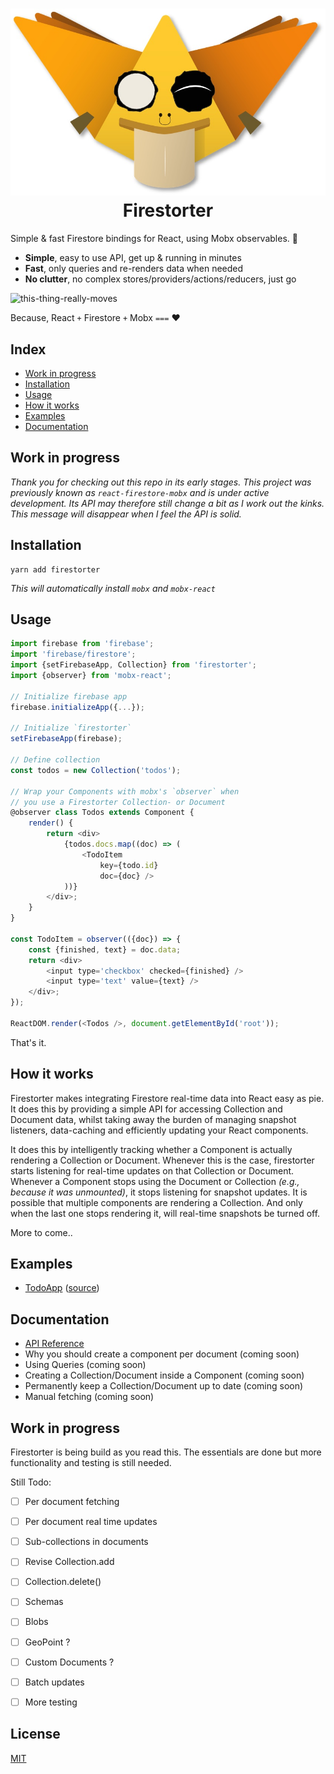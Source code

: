 <h1 align="center">
  <img src="./logo.jpg" style="max-height: 320px;"/><br>
  Firestorter
</h1>


Simple & fast Firestore bindings for React, using Mobx observables. 🤘

- **Simple**, easy to use API, get up & running in minutes
- **Fast**, only queries and re-renders data when needed
- **No clutter**, no complex stores/providers/actions/reducers, just go


![this-thing-really-moves](./this-thing-really-moves.gif)

Because, React `+` Firestore `+` Mobx `===` ❤️

## Index

- [Work in progress](#work-in-progress)
- [Installation](#installation)
- [Usage](#usage)
- [How it works](#how-it-works)
- [Examples](#examples)
- [Documentation](./docs/API.md)


## Work in progress

*Thank you for checking out this repo in its early stages. This project was 
previously known as `react-firestore-mobx` and is under active development.
Its API may therefore still change a bit as I work out the kinks.
This message will disappear when I feel the API is solid.*


## Installation

	yarn add firestorter
	
*This will automatically install `mobx` and `mobx-react`*

## Usage

```js
import firebase from 'firebase';
import 'firebase/firestore';
import {setFirebaseApp, Collection} from 'firestorter';
import {observer} from 'mobx-react';

// Initialize firebase app
firebase.initializeApp({...});

// Initialize `firestorter`
setFirebaseApp(firebase);

// Define collection
const todos = new Collection('todos');

// Wrap your Components with mobx's `observer` when
// you use a Firestorter Collection- or Document
@observer class Todos extends Component {
	render() {
		return <div>
			{todos.docs.map((doc) => (
				<TodoItem
					key={todo.id}
					doc={doc} />
			))}
		</div>;
	}
}

const TodoItem = observer(({doc}) => {
	const {finished, text} = doc.data;
	return <div>
		<input type='checkbox' checked={finished} />
		<input type='text' value={text} />
	</div>;
});

ReactDOM.render(<Todos />, document.getElementById('root'));
```

That's it.


## How it works

Firestorter makes integrating Firestore real-time data into React easy as pie. It does this by providing a simple API for accessing Collection and Document data, whilst taking away the burden of managing snapshot listeners, data-caching and efficiently updating your React components.

It does this by intelligently tracking whether a Component is actually rendering a Collection or Document. Whenever this is the case, firestorter starts listening for real-time updates on that Collection or Document. Whenever a Component stops using the Document or Collection *(e.g., because it was unmounted)*, it stops listening for snapshot updates. It is possible that multiple components are rendering a Collection. And only when the last one stops rendering it, will real-time snapshots be turned off.

More to come..

## Examples

- [TodoApp](https://rawgit.com/IjzerenHein/firestorter/master/examples/todoApp/build/index.html) ([source](./examples/todoApp/src))


## Documentation

- [API Reference](./docs/API.md)
- Why you should create a component per document (coming soon)
- Using Queries (coming soon)
- Creating a Collection/Document inside a Component (coming soon)
- Permanently keep a Collection/Document up to date (coming soon)
- Manual fetching (coming soon)


## Work in progress

Firestorter is being build as you read this. The essentials are done 
but more functionality and testing is still needed.

Still Todo:

- [ ] Per document fetching
- [ ] Per document real time updates
- [ ] Sub-collections in documents
- [ ] Revise Collection.add
- [ ] Collection.delete()
- [ ] Schemas
- [ ] Blobs
- [ ] GeoPoint ?
- [ ] Custom Documents ?
- [ ] Batch updates
- [ ] More testing


## License

[MIT](./LICENSE.txt)
